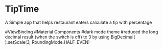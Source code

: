 # TipTime
A Simple app that helps restaurant eaters calculate a tip with percentage


#ViewBinding
#Material Components
#dark mode theme
#reduced the long decimal result (when the switch is off) to 3 by using BigDecimal( ).setScale(3, RoundingMode.HALF_EVEN)
